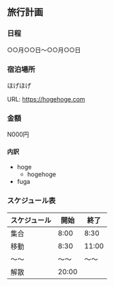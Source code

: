 ## 旅行計画

### 日程
○○月○○日〜○○月○○日

### 宿泊場所
ほげほげ

URL: https://hogehoge.com

### 金額
N000円

#### 内訳
* hoge
    * hogehoge
* fuga

### スケジュール表

| スケジュール             | 開始  | 終了  |
| ---------------- | ----- | ----- |
| 集合  | 8:00 | 8:30 |
| 移動  | 8:30 | 11:00 |
| 〜〜  | 〜〜 | 〜〜 |
| 解散| 20:00 |  |